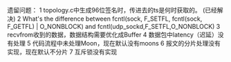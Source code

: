 遗留问题：
1 topology.c中生成96位签名时，传进去的ts是何时获取的。     (已经解决)
2 What's the difference between fcntl(sock, F_SETFL, fcntl(sock, F_GETFL) | O_NONBLOCK) and fcntl(udp_sockd,F_SETFL,O_NONBLOCK)
3 recvfrom收到的数据，数据结构需要优化成Buffer
4 数据包中latency（迟延）没有处理5 代码流程中未处理Moon，现在默认没有moons
6 报文的分片处理没有实现，现在默认不分片
7 互斥锁没有实现
